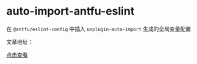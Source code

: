 # auto-import-antfu-eslint

在 `@antfu/eslint-config` 中插入 `unplugin-auto-import` 生成的全局变量配置

文章地址：

[点击查看]()
